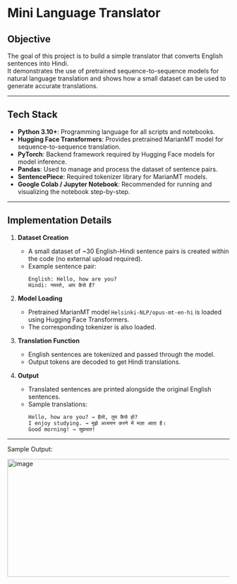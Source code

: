 # Mini Language Translator 

## Objective
The goal of this project is to build a simple translator that converts English sentences into Hindi.  
It demonstrates the use of pretrained sequence-to-sequence models for natural language translation and shows how a small dataset can be used to generate accurate translations.

---

## Tech Stack
- **Python 3.10+**: Programming language for all scripts and notebooks.
- **Hugging Face Transformers**: Provides pretrained MarianMT model for sequence-to-sequence translation.
- **PyTorch**: Backend framework required by Hugging Face models for model inference.
- **Pandas**: Used to manage and process the dataset of sentence pairs.
- **SentencePiece**: Required tokenizer library for MarianMT models.
- **Google Colab / Jupyter Notebook**: Recommended for running and visualizing the notebook step-by-step.

---

## Implementation Details

1. **Dataset Creation**  
   - A small dataset of ~30 English-Hindi sentence pairs is created within the code (no external upload required).  
   - Example sentence pair:  
     ```
     English: Hello, how are you?
     Hindi: नमस्ते, आप कैसे हैं?
     ```

2. **Model Loading**  
   - Pretrained MarianMT model `Helsinki-NLP/opus-mt-en-hi` is loaded using Hugging Face Transformers.  
   - The corresponding tokenizer is also loaded.

3. **Translation Function**  
   - English sentences are tokenized and passed through the model.  
   - Output tokens are decoded to get Hindi translations.

4. **Output**  
   - Translated sentences are printed alongside the original English sentences.  
   - Sample translations:
     ```
     Hello, how are you? → हैलो, तुम कैसे हो?
     I enjoy studying. → मुझे अध्ययन करने में मज़ा आता है।
     Good morning! → सुप्रभात!
     ```

---
Sample Output:


<img width="515" height="267" alt="image" src="https://github.com/user-attachments/assets/82368514-2775-4518-9af8-0f09bca84d5b" />
